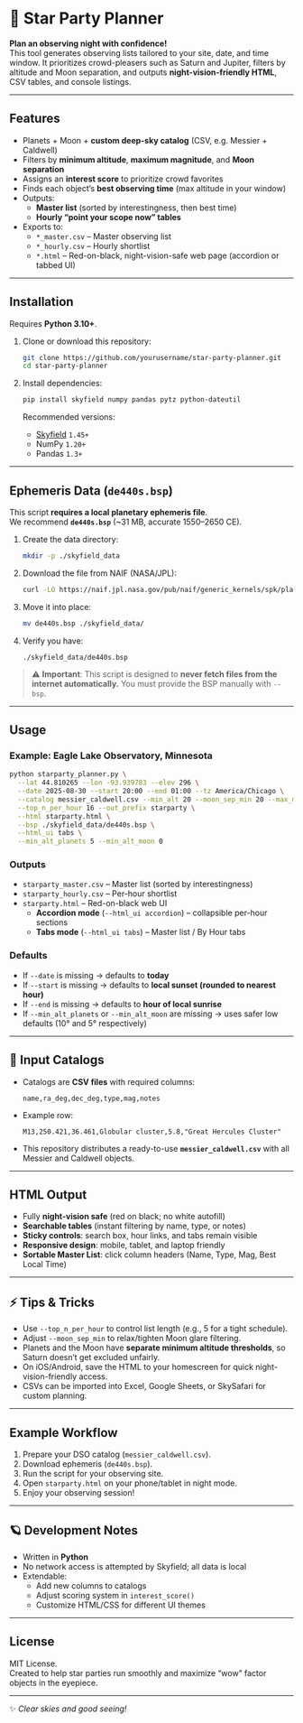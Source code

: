 # 🌌 Star Party Planner

**Plan an observing night with confidence!**  
This tool generates observing lists tailored to your site, date, and time window. It prioritizes crowd-pleasers such as Saturn and Jupiter, filters by altitude and Moon separation, and outputs **night-vision-friendly HTML**, CSV tables, and console listings.

---

## Features

- Planets + Moon + **custom deep-sky catalog** (CSV, e.g. Messier + Caldwell)
- Filters by **minimum altitude**, **maximum magnitude**, and **Moon separation**
- Assigns an **interest score** to prioritize crowd favorites
- Finds each object’s **best observing time** (max altitude in your window)
- Outputs:
  - **Master list** (sorted by interestingness, then best time)
  - **Hourly “point your scope now” tables**
- Exports to:
  - `*_master.csv` – Master observing list
  - `*_hourly.csv` – Hourly shortlist
  - `*.html` – Red-on-black, night-vision-safe web page (accordion or tabbed UI)

---

## Installation

Requires **Python 3.10+**.

1. Clone or download this repository:

   ```bash
   git clone https://github.com/yourusername/star-party-planner.git
   cd star-party-planner
   ```

2. Install dependencies:

   ```bash
   pip install skyfield numpy pandas pytz python-dateutil
   ```

   Recommended versions:
   - [Skyfield](https://rhodesmill.org/skyfield/) `1.45+`
   - NumPy `1.20+`
   - Pandas `1.3+`

---

## Ephemeris Data (`de440s.bsp`)

This script **requires a local planetary ephemeris file**.  
We recommend **`de440s.bsp`** (~31 MB, accurate 1550–2650 CE).

1. Create the data directory:

   ```bash
   mkdir -p ./skyfield_data
   ```

2. Download the file from NAIF (NASA/JPL):

   ```bash
   curl -LO https://naif.jpl.nasa.gov/pub/naif/generic_kernels/spk/planets/de440s.bsp
   ```

3. Move it into place:

   ```bash
   mv de440s.bsp ./skyfield_data/
   ```

4. Verify you have:

   ```
   ./skyfield_data/de440s.bsp
   ```

> ⚠️ **Important**: This script is designed to **never fetch files from the internet automatically.** You must provide the BSP manually with `--bsp`.

---

## Usage

### Example: Eagle Lake Observatory, Minnesota

```bash
python starparty_planner.py \
  --lat 44.810265 --lon -93.939783 --elev 296 \
  --date 2025-08-30 --start 20:00 --end 01:00 --tz America/Chicago \
  --catalog messier_caldwell.csv --min_alt 20 --moon_sep_min 20 --max_mag 9 \
  --top_n_per_hour 16 --out_prefix starparty \
  --html starparty.html \
  --bsp ./skyfield_data/de440s.bsp \
  --html_ui tabs \
  --min_alt_planets 5 --min_alt_moon 0
```

### Outputs

- `starparty_master.csv` – Master list (sorted by interestingness)
- `starparty_hourly.csv` – Per-hour shortlist
- `starparty.html` – Red-on-black web UI  
  - **Accordion mode** (`--html_ui accordion`) – collapsible per-hour sections  
  - **Tabs mode** (`--html_ui tabs`) – Master list / By Hour tabs

### Defaults

- If `--date` is missing → defaults to **today**
- If `--start` is missing → defaults to **local sunset (rounded to nearest hour)**
- If `--end` is missing → defaults to **hour of local sunrise**
- If `--min_alt_planets` or `--min_alt_moon` are missing → uses safer low defaults (10° and 5° respectively)

---

## 📂 Input Catalogs

- Catalogs are **CSV files** with required columns:

  ```
  name,ra_deg,dec_deg,type,mag,notes
  ```

- Example row:

  ```
  M13,250.421,36.461,Globular cluster,5.8,"Great Hercules Cluster"
  ```

- This repository distributes a ready-to-use **`messier_caldwell.csv`** with all Messier and Caldwell objects.

---

## HTML Output

- Fully **night-vision safe** (red on black; no white autofill)
- **Searchable tables** (instant filtering by name, type, or notes)
- **Sticky controls**: search box, hour links, and tabs remain visible
- **Responsive design**: mobile, tablet, and laptop friendly
- **Sortable Master List**: click column headers (Name, Type, Mag, Best Local Time)

---

## ⚡ Tips & Tricks

- Use `--top_n_per_hour` to control list length (e.g., 5 for a tight schedule).
- Adjust `--moon_sep_min` to relax/tighten Moon glare filtering.
- Planets and the Moon have **separate minimum altitude thresholds**, so Saturn doesn’t get excluded unfairly.
- On iOS/Android, save the HTML to your homescreen for quick night-vision-friendly access.
- CSVs can be imported into Excel, Google Sheets, or SkySafari for custom planning.

---

## Example Workflow

1. Prepare your DSO catalog (`messier_caldwell.csv`).
2. Download ephemeris (`de440s.bsp`).
3. Run the script for your observing site.
4. Open `starparty.html` on your phone/tablet in night mode.
5. Enjoy your observing session!

---

## 🪐 Development Notes

- Written in **Python**
- No network access is attempted by Skyfield; all data is local
- Extendable:
  - Add new columns to catalogs
  - Adjust scoring system in `interest_score()`
  - Customize HTML/CSS for different UI themes

---

## License

MIT License.  
Created to help star parties run smoothly and maximize “wow” factor objects in the eyepiece.

---

✨  *Clear skies and good seeing!*
